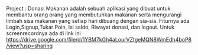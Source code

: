 Project :
Donasi Makanan adalah sebuah aplikasi yang dibuat untuk membantu orang orang yang membutuhkan makanan serta mengurangi limbah sisa makanan yang setiap hari dibuang dengan sia-sia. Fiturnya ada Login,Signup,Tukar Poin, Isi saldo, Riwayat donasi, dan logout. 
Untuk screenrecordnya ada di link ini https://drive.google.com/file/d/1YBM7kGh4aLourVZtgeMQN8WmEdh4boP8/view?usp=sharing

